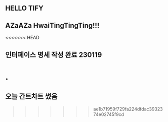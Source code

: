 ## HELLO TIFY
## AZaAZa HwaiTingTingTing!!!
<<<<<<< HEAD
## 인터페이스 명세 작성 완료 230119
.
=======
## 오늘 간트차트 썼음
>>>>>>> ae1b71959f729fa224dfdac3932374e02745f9cd
